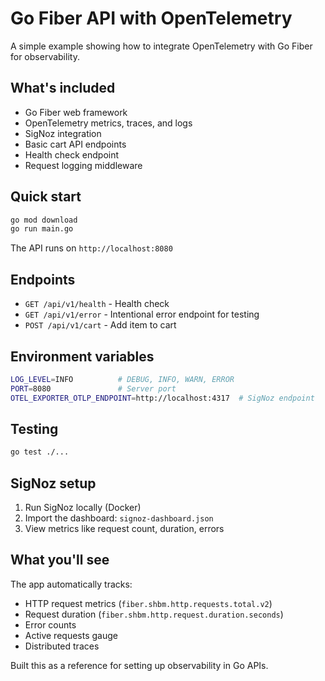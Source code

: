 # Go Fiber API with OpenTelemetry

A simple example showing how to integrate OpenTelemetry with Go Fiber for observability.

## What's included

- Go Fiber web framework
- OpenTelemetry metrics, traces, and logs
- SigNoz integration
- Basic cart API endpoints
- Health check endpoint
- Request logging middleware

## Quick start

```bash
go mod download
go run main.go
```

The API runs on `http://localhost:8080`

## Endpoints

- `GET /api/v1/health` - Health check
- `GET /api/v1/error` - Intentional error endpoint for testing
- `POST /api/v1/cart` - Add item to cart

## Environment variables

```bash
LOG_LEVEL=INFO          # DEBUG, INFO, WARN, ERROR
PORT=8080               # Server port
OTEL_EXPORTER_OTLP_ENDPOINT=http://localhost:4317  # SigNoz endpoint
```

## Testing

```bash
go test ./...
```

## SigNoz setup

1. Run SigNoz locally (Docker)
2. Import the dashboard: `signoz-dashboard.json`
3. View metrics like request count, duration, errors

## What you'll see

The app automatically tracks:
- HTTP request metrics (`fiber.shbm.http.requests.total.v2`)
- Request duration (`fiber.shbm.http.request.duration.seconds`)
- Error counts
- Active requests gauge
- Distributed traces

Built this as a reference for setting up observability in Go APIs.
